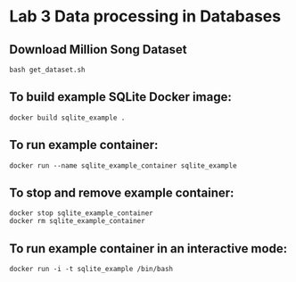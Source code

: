 # Lab 3 Data processing in Databases

## Download Million Song Dataset
```
bash get_dataset.sh
```

## To build example SQLite Docker image:

```
docker build sqlite_example .
```

## To run example container:
```
docker run --name sqlite_example_container sqlite_example
```

## To stop and remove example container:
```
docker stop sqlite_example_container
docker rm sqlite_example_container
```

## To run example container in an interactive mode:
```
docker run -i -t sqlite_example /bin/bash
```
